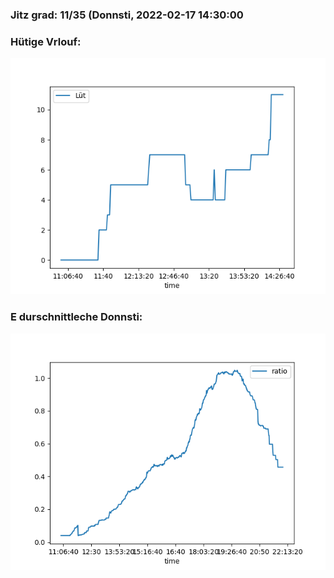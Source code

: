 ### Jitz grad: 11/35 (Donnsti, 2022-02-17 14:30:00

### Hütige Vrlouf:
![Graph](Today.png)

### E durschnittleche Donnsti:
![Graph](Donnsti.png)